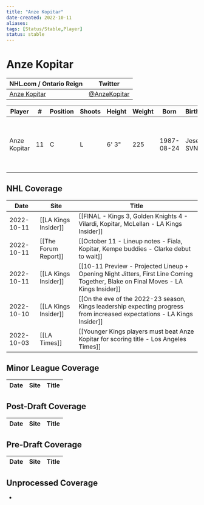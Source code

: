 ```yaml
---
title: "Anze Kopitar"
date-created: 2022-10-11
aliases: 
tags: [Status/Stable,Player]
status: stable
---
```


# Anze Kopitar

NHL.com / Ontario Reign | Twitter
-|-
[Anze Kopitar](https://www.nhl.com/player/anze-kopitar-8471685) | [@AnzeKopitar](https://twitter.com/AnzeKopitar)

Player | \# | Position | Shoots | Height | Weight | Born | Birthplace | Draft 
-|-|-|-|-|-|-|-|-
Anze Kopitar | 11 | C | L | 6' 3" | 225 | 1987-08-24 | Jesenice, SVN | 2005 LAK, 1st rd, 11th pk (11th overall)




## NHL  Coverage
Date | Site |  Title
---|---|---
2022-10-11 | [[LA Kings Insider]] | [[FINAL - Kings 3, Golden Knights 4 - Vilardi, Kopitar, McLellan - LA Kings Insider]]
2022-10-11 | [[The Forum Report]] | [[October 11 - Lineup notes - Fiala, Kopitar, Kempe buddies - Clarke debut to wait]]
2022-10-11 | [[LA Kings Insider]] | [[10-11 Preview - Projected Lineup + Opening Night Jitters, First Line Coming Together, Blake on Final Moves - LA Kings Insider]]
2022-10-10 | [[LA Kings Insider]] | [[On the eve of the 2022-23 season, Kings leadership expecting progress from increased expectations - LA Kings Insider]]
2022-10-03 | [[LA Times]] | [[Younger Kings players must beat Anze Kopitar for scoring title - Los Angeles Times]]



## Minor League Coverage
Date | Site |  Title
---|---|---



## Post-Draft Coverage
Date | Site |  Title
---|---|---



## Pre-Draft Coverage
Date | Site |  Title
---|---|---


## Unprocessed Coverage
- 

